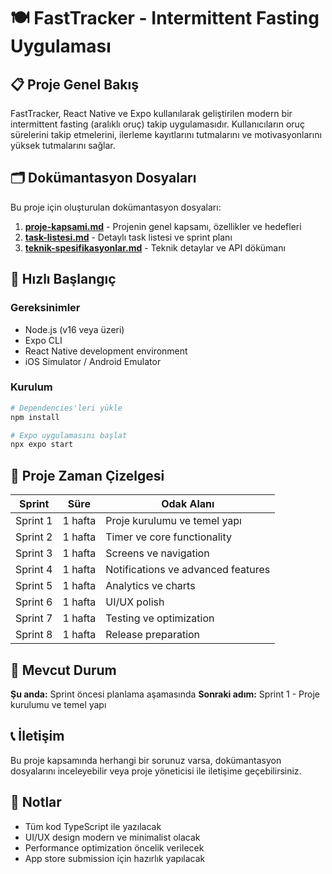 # 🍽️ FastTracker - Intermittent Fasting Uygulaması

## 📋 Proje Genel Bakış

FastTracker, React Native ve Expo kullanılarak geliştirilen modern bir intermittent fasting (aralıklı oruç) takip uygulamasıdır. Kullanıcıların oruç sürelerini takip etmelerini, ilerleme kayıtlarını tutmalarını ve motivasyonlarını yüksek tutmalarını sağlar.

## 🗂️ Dokümantasyon Dosyaları

Bu proje için oluşturulan dokümantasyon dosyaları:

1. **[proje-kapsami.md](./proje-kapsami.md)** - Projenin genel kapsamı, özellikler ve hedefleri
2. **[task-listesi.md](./task-listesi.md)** - Detaylı task listesi ve sprint planı
3. **[teknik-spesifikasyonlar.md](./teknik-spesifikasyonlar.md)** - Teknik detaylar ve API dökümanı

## 🚀 Hızlı Başlangıç

### Gereksinimler

- Node.js (v16 veya üzeri)
- Expo CLI
- React Native development environment
- iOS Simulator / Android Emulator

### Kurulum

```bash
# Dependencies'leri yükle
npm install

# Expo uygulamasını başlat
npx expo start
```

## 📅 Proje Zaman Çizelgesi

| Sprint   | Süre    | Odak Alanı                         |
| -------- | ------- | ---------------------------------- |
| Sprint 1 | 1 hafta | Proje kurulumu ve temel yapı       |
| Sprint 2 | 1 hafta | Timer ve core functionality        |
| Sprint 3 | 1 hafta | Screens ve navigation              |
| Sprint 4 | 1 hafta | Notifications ve advanced features |
| Sprint 5 | 1 hafta | Analytics ve charts                |
| Sprint 6 | 1 hafta | UI/UX polish                       |
| Sprint 7 | 1 hafta | Testing ve optimization            |
| Sprint 8 | 1 hafta | Release preparation                |

## 🎯 Mevcut Durum

**Şu anda:** Sprint öncesi planlama aşamasında
**Sonraki adım:** Sprint 1 - Proje kurulumu ve temel yapı

## 📞 İletişim

Bu proje kapsamında herhangi bir sorunuz varsa, dokümantasyon dosyalarını inceleyebilir veya proje yöneticisi ile iletişime geçebilirsiniz.

## 📝 Notlar

- Tüm kod TypeScript ile yazılacak
- UI/UX design modern ve minimalist olacak
- Performance optimization öncelik verilecek
- App store submission için hazırlık yapılacak
